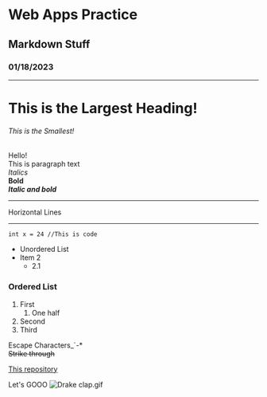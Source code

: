 # Web Apps Practice
## Markdown Stuff
### 01/18/2023
***
# This is the Largest Heading!
###### This is the Smallest!
Hello!<br>
This is paragraph text<br>
*Italics*<br>
**Bold**<br>
***Italic and bold***
***
Horizontal Lines
***
`int x = 24 //This is code`
* Unordered List
* Item 2
    * 2.1

### Ordered List
1. First
   1. One half
2. Second
3. Third

Escape Characters\_\`\-\*
<br>
~~Strike through~~



[This repository](https://github.com/s533294/WebAppsGitPractice)


Let's GOOO
![Drake clap.gif](giphy.gif)
